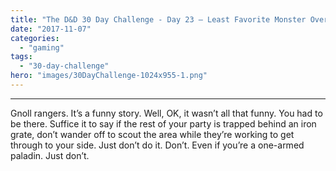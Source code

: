 ```yaml
---
title: "The D&D 30 Day Challenge - Day 23 – Least Favorite Monster Overall"
date: "2017-11-07"
categories: 
  - "gaming"
tags: 
  - "30-day-challenge"
hero: "images/30DayChallenge-1024x955-1.png"
---
```


* * *

Gnoll rangers. It’s a funny story. Well, OK, it wasn’t all that funny. You had to be there. Suffice it to say if the rest of your party is trapped behind an iron grate, don’t wander off to scout the area while they’re working to get through to your side. Just don’t do it. Don’t. Even if you’re a one-armed paladin. Just don’t.
